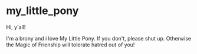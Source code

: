 # my_little_pony

Hi, y'all!

I'm a brony and i love My Little Pony. If you don't, please shut up. Otherwise the Magic of Frienship will tolerate hatred out of you!
